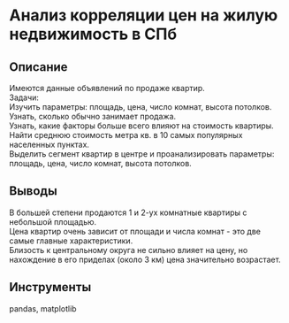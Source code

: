 # Анализ корреляции цен на жилую недвижимость в СПб

## Описание
Имеются данные объявлений по продаже квартир.  
Задачи:  
Изучить параметры: площадь, цена, число комнат, высота потолков.  
Узнать, сколько обычно занимает продажа.  
Узнать, какие факторы больше всего влияют на стоимость квартиры.  
Найти среднюю стоимость метра кв. в 10 самых популярных населенных пунктах.  
Выделить сегмент квартир в центре и проанализировать параметры: площадь, цена, число комнат, высота потолков.  
## Выводы
В большей степени продаются 1 и 2-ух комнатные квартиры с небольшой площадью.  
Цена квартир очень зависит от площади и числа комнат - это две самые главные характеристики.  
Близость к центральному округа не сильно влияет на цену, но нахождение в его приделах (около 3 км) цена значительно возрастает.  
## Инструменты
pandas, matplotlib
